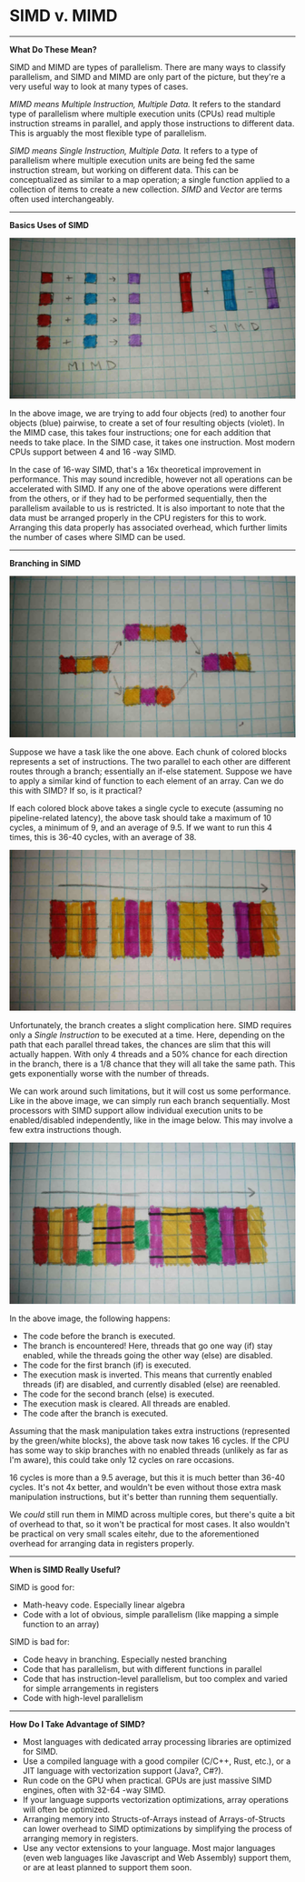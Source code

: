 # SIMD v. MIMD

---

**What Do These Mean?**

SIMD and MIMD are types of parallelism. There are many ways to classify parallelism, and SIMD and MIMD are only part of the picture, but they're a very useful way to look at many types of cases.

*MIMD means Multiple Instruction, Multiple Data.* It refers to the standard type of parallelism where multiple execution units (CPUs) read multiple instruction streams in parallel, and apply those instructions to different data. This is arguably the most flexible type of parallelism.

*SIMD means Single Instruction, Multiple Data.* It refers to a type of parallelism where multiple execution units are being fed the same instruction stream, but working on different data. This can be conceptualized as similar to a map operation; a single function applied to a collection of items to create a new collection. *SIMD* and *Vector* are terms often used interchangeably.

---

**Basics Uses of SIMD**

![MIMDvSIMD](../../images/mimd-v-simd.jpg)

In the above image, we are trying to add four objects (red) to another four objects (blue) pairwise, to create a set of four resulting objects (violet). In the MIMD case, this takes four instructions; one for each addition that needs to take place. In the SIMD case, it takes one instruction. Most modern CPUs support between 4 and 16 -way SIMD.

In the case of 16-way SIMD, that's a 16x theoretical improvement in performance. This may sound incredible, however not all operations can be accelerated with SIMD. If any one of the above operations were different from the others, or if they had to be performed sequentially, then the parallelism available to us is restricted. It is also important to note that the data must be arranged properly in the CPU registers for this to work. Arranging this data properly has associated overhead, which further limits the number of cases where SIMD can be used.

---

**Branching in SIMD**

![Sequential Branching](../../images/sisd-branch.jpg)

Suppose we have a task like the one above. Each chunk of colored blocks represents a set of instructions. The two parallel to each other are different routes through a branch; essentially an if-else statement. Suppose we have to apply a similar kind of function to each element of an array. Can we do this with SIMD? If so, is it practical?

If each colored block above takes a single cycle to execute (assuming no pipeline-related latency), the above task should take a maximum of 10 cycles, a minimum of 9, and an average of 9.5. If we want to run this 4 times, this is 36-40 cycles, with an average of 38.

![SIMD Branching](../../images/simd-branch.jpg)

Unfortunately, the branch creates a slight complication here. SIMD requires only a *Single Instruction* to be executed at a time. Here, depending on the path that each parallel thread takes, the chances are slim that this will actually happen. With only 4 threads and a 50% chance for each direction in the branch, there is a 1/8 chance that they will all take the same path. This gets exponentially worse with the number of threads.

We can work around such limitations, but it will cost us some performance. Like in the above image, we can simply run each branch sequentially. Most processors with SIMD support allow individual execution units to be enabled/disabled independently, like in the image below. This may involve a few extra instructions though.

![SIMD Branch Masking](../../images/simd-branch-mask.jpg)

In the above image, the following happens:
* The code before the branch is executed.
* The branch is encountered! Here, threads that go one way (if) stay enabled, while the threads going the other way (else) are disabled.
* The code for the first branch (if) is executed.
* The execution mask is inverted. This means that currently enabled threads (if) are disabled, and currently disabled (else) are reenabled.
* The code for the second branch (else) is executed.
* The execution mask is cleared. All threads are enabled.
* The code after the branch is executed.

Assuming that the mask manipulation takes extra instructions (represented by the green/white blocks), the above task now takes 16 cycles. If the CPU has some way to skip branches with no enabled threads (unlikely as far as I'm aware), this could take only 12 cycles on rare occasions.

16 cycles is more than a 9.5 average, but this it is much better than 36-40 cycles. It's not 4x better, and wouldn't be even without those extra mask manipulation instructions, but it's better than running them sequentially.

We *could* still run them in MIMD across multiple cores, but there's quite a bit of overhead to that, so it won't be practical for most cases. It also wouldn't be practical on very small scales eitehr, due to the aforementioned overhead for arranging data in registers properly.

---

**When is SIMD Really Useful?**

SIMD is good for:
* Math-heavy code. Especially linear algebra
* Code with a lot of obvious, simple parallelism (like mapping a simple function to an array)

SIMD is bad for:
* Code heavy in branching. Especially nested branching
* Code that has parallelism, but with different functions in parallel
* Code that has instruction-level parallelism, but too complex and varied for simple arrangements in registers
* Code with high-level parallelism

---

**How Do I Take Advantage of SIMD?**

* Most languages with dedicated array processing libraries are optimized for SIMD.
* Use a compiled language with a good compiler (C/C++, Rust, etc.), or a JIT language with vectorization support (Java?, C#?).
* Run code on the GPU when practical. GPUs are just massive SIMD engines, often with 32-64 -way SIMD.
* If your language supports vectorization optimizations, array operations will often be optimized.
* Arranging memory into Structs-of-Arrays instead of Arrays-of-Structs can lower overhead to SIMD optimizations by simplifying the process of arranging memory in registers.
* Use any vector extensions to your language. Most major languages (even web languages like Javascript and Web Assembly) support them, or are at least planned to support them soon.
